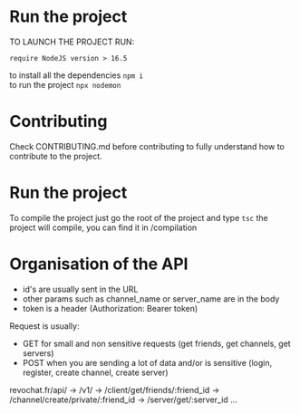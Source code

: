 # Run the project
TO LAUNCH THE PROJECT RUN:

```require NodeJS version > 16.5```


to install all the dependencies
``` npm i ```
<br />
to run the project
``` npx nodemon ```

# Contributing
Check CONTRIBUTING.md before contributing to fully understand how to contribute to the project.

# Run the project
To compile the project just go the root of the project and type
``` tsc ```
the project will compile, you can find it in /compilation

# Organisation of the API

- id's are usually sent in the URL
- other params such as channel_name or server_name are in the body 
- token is a header (Authorization: Bearer token)

Request is usually: 
   - GET for small and non sensitive requests (get friends, get channels, get servers)
   - POST when you are sending a lot of data and/or is sensitive (login, register, create channel, create server)

revochat.fr/api/
-> /v1/ 
   -> /client/get/friends/:friend_id
   -> /channel/create/private/:friend_id
   -> /server/get/:server_id
   ...
